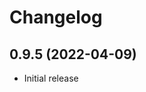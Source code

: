 # Changelog

<!--
    Placeholder for the next version (at the beginning of the line):
    ## **WORK IN PROGRESS**
-->
## 0.9.5 (2022-04-09)
* Initial release